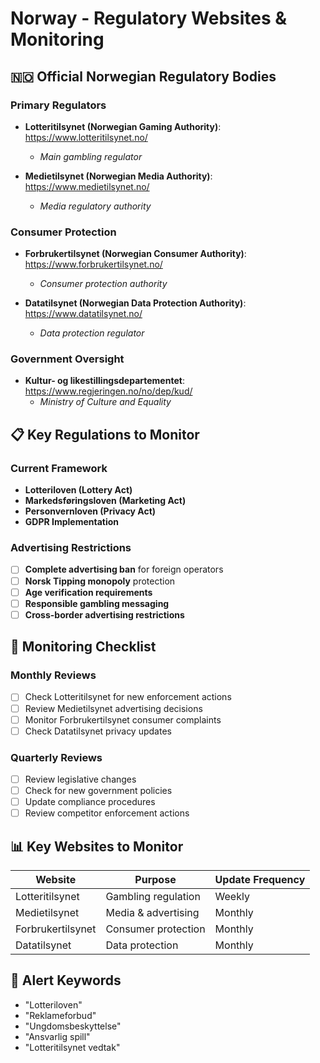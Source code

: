# Norway - Regulatory Websites & Monitoring

## 🇳🇴 **Official Norwegian Regulatory Bodies**

### Primary Regulators
- **Lotteritilsynet (Norwegian Gaming Authority)**: https://www.lotteritilsynet.no/
  - *Main gambling regulator*

- **Medietilsynet (Norwegian Media Authority)**: https://www.medietilsynet.no/
  - *Media regulatory authority*

### Consumer Protection
- **Forbrukertilsynet (Norwegian Consumer Authority)**: https://www.forbrukertilsynet.no/
  - *Consumer protection authority*

- **Datatilsynet (Norwegian Data Protection Authority)**: https://www.datatilsynet.no/
  - *Data protection regulator*

### Government Oversight
- **Kultur- og likestillingsdepartementet**: https://www.regjeringen.no/no/dep/kud/
  - *Ministry of Culture and Equality*

## 📋 **Key Regulations to Monitor**

### Current Framework
- **Lotteriloven (Lottery Act)**
- **Markedsføringsloven (Marketing Act)**
- **Personvernloven (Privacy Act)**
- **GDPR Implementation**

### Advertising Restrictions
- [ ] **Complete advertising ban** for foreign operators
- [ ] **Norsk Tipping monopoly** protection
- [ ] **Age verification requirements**
- [ ] **Responsible gambling messaging**
- [ ] **Cross-border advertising restrictions**

## 🔄 **Monitoring Checklist**

### Monthly Reviews
- [ ] Check Lotteritilsynet for new enforcement actions
- [ ] Review Medietilsynet advertising decisions
- [ ] Monitor Forbrukertilsynet consumer complaints
- [ ] Check Datatilsynet privacy updates

### Quarterly Reviews
- [ ] Review legislative changes
- [ ] Check for new government policies
- [ ] Update compliance procedures
- [ ] Review competitor enforcement actions

## 📊 **Key Websites to Monitor**

| Website | Purpose | Update Frequency |
|---------|---------|------------------|
| Lotteritilsynet | Gambling regulation | Weekly |
| Medietilsynet | Media & advertising | Monthly |
| Forbrukertilsynet | Consumer protection | Monthly |
| Datatilsynet | Data protection | Monthly |

## 🚨 **Alert Keywords**
- "Lotteriloven"
- "Reklameforbud"
- "Ungdomsbeskyttelse"
- "Ansvarlig spill"
- "Lotteritilsynet vedtak"





